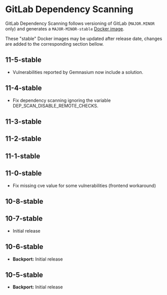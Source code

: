 # GitLab Dependency Scanning

GitLab Dependency Scanning follows versioning of GitLab (`MAJOR.MINOR` only) and generates a `MAJOR-MINOR-stable` [Docker image](https://gitlab.com/gitlab-org/security-products/dependency-scanning/container_registry).

These "stable" Docker images may be updated after release date, changes are added to the corresponding section bellow.

## 11-5-stable
- Vulnerabilities reported by Gemnasium now include a solution.

## 11-4-stable
- Fix dependency scanning ignoring the variable DEP_SCAN_DISABLE_REMOTE_CHECKS.

## 11-3-stable

## 11-2-stable

## 11-1-stable

## 11-0-stable
- Fix missing cve value for some vulnerabilities (frontend workaround)

## 10-8-stable

## 10-7-stable
- Initial release

## 10-6-stable
- **Backport:** Initial release

## 10-5-stable
- **Backport:** Initial release
